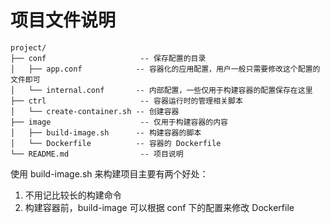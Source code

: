 # 项目文件说明
```
project/
├── conf                     -- 保存配置的目录
│   ├── app.conf            -- 容器化的应用配置，用户一般只需要修改这个配置的文件即可
│   └── internal.conf       -- 内部配置，一些仅用于构建容器的配置保存在这里
├── ctrl                     -- 容器运行时的管理相关脚本
│   └── create-container.sh -- 创建容器
├── image                    -- 仅用于构建容器的内容
│   ├── build-image.sh      -- 构建容器的脚本
│   └── Dockerfile          -- 容器的 Dockerfile
└── README.md                -- 项目说明
```

使用 build-image.sh 来构建项目主要有两个好处：
1. 不用记比较长的构建命令
2. 构建容器前，build-image 可以根据 conf 下的配置来修改 Dockerfile
